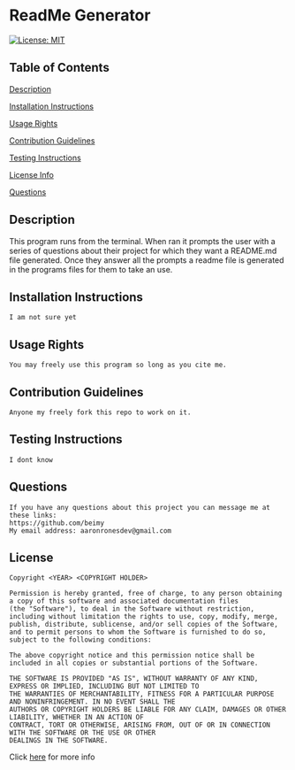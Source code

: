 # ReadMe Generator
  [![License: MIT](https://img.shields.io/badge/License-MIT-yellow.svg)](https://opensource.org/licenses/MIT)

  ## Table of Contents
  [Description](#Description)

  [Installation Instructions](#Installation-Instructions)

  [Usage Rights](#Usage-Rights)

  [Contribution Guidelines](#Contribution-Guidelines)

  [Testing Instructions](#Testing-Instructions)

  [License Info](#License)

  [Questions](#Questions)
  


  ## Description

This program runs from the terminal. When ran it prompts the user with a series of questions about their project for which they want a README.md file generated. Once they answer all the prompts a readme file is generated in the programs files for them to take an use. 

  ## Installation Instructions
    I am not sure yet

  ## Usage Rights
    You may freely use this program so long as you cite me.

  ## Contribution Guidelines
    Anyone my freely fork this repo to work on it.

  ## Testing Instructions
    I dont know

  ## Questions
    If you have any questions about this project you can message me at these links:
    https://github.com/beimy
    My email address: aaronronesdev@gmail.com
    

  ## License
    Copyright <YEAR> <COPYRIGHT HOLDER>

    Permission is hereby granted, free of charge, to any person obtaining a copy of this software and associated documentation files
    (the "Software"), to deal in the Software without restriction, including without limitation the rights to use, copy, modify, merge,
    publish, distribute, sublicense, and/or sell copies of the Software, and to permit persons to whom the Software is furnished to do so,
    subject to the following conditions:

    The above copyright notice and this permission notice shall be included in all copies or substantial portions of the Software.

    THE SOFTWARE IS PROVIDED "AS IS", WITHOUT WARRANTY OF ANY KIND, EXPRESS OR IMPLIED, INCLUDING BUT NOT LIMITED TO
    THE WARRANTIES OF MERCHANTABILITY, FITNESS FOR A PARTICULAR PURPOSE AND NONINFRINGEMENT. IN NO EVENT SHALL THE
    AUTHORS OR COPYRIGHT HOLDERS BE LIABLE FOR ANY CLAIM, DAMAGES OR OTHER LIABILITY, WHETHER IN AN ACTION OF
    CONTRACT, TORT OR OTHERWISE, ARISING FROM, OUT OF OR IN CONNECTION WITH THE SOFTWARE OR THE USE OR OTHER
    DEALINGS IN THE SOFTWARE.
    
  Click [here](https://www.mit.edu/~amini/LICENSE.md) for more info
